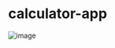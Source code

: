 ﻿# calculator-app
![image](https://github.com/user-attachments/assets/1b015c1f-17f2-4145-afc2-1d8c9e1fb342)
